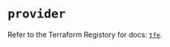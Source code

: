 # `provider`

Refer to the Terraform Registory for docs: [`tfe`](https://registry.terraform.io/providers/hashicorp/tfe/0.43.0/docs).
